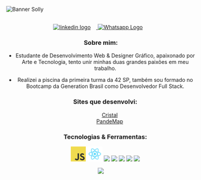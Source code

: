 ![Banner Solly](https://i.imgur.com/14JHQZj.png)

<p align="center">
    <br style="margin-bottom: 25px;" align="center">
    <a href="https://www.linkedin.com/in/sollyson-rodrigues/" target="_blank">
        <img src="https://i.imgur.com/lAl8BJU.png" alt="linkedin logo" width="40px" style="margin-right: 15px;" />
    </a>
    <a href="https://api.whatsapp.com/send?phone=5511992599699" target="_blank">
        <img src="https://i.imgur.com/RV5Lh02.png" alt="Whatsapp Logo" width="40px" style="margin-right: 15px;" />
    </a>
</p>

<h3 align="center">Sobre mim:</h3>
<ul align="center">
    <li>
        <p>Estudante de Desenvolvimento Web & Designer Gráfico, apaixonado por Arte e Tecnologia, tento unir minhas duas
            grandes paixões em meu trabalho.
    <li>
        <p>Realizei a piscina da primeira turma da 42 SP, também sou formado no Bootcamp da Generation Brasil como
            Desenvolvedor Full Stack.
</ul>

<ul>
    <h3 align="center">
        Sites que desenvolvi:
    </h3>
    <div align="center">
        <ul style="list-style: none;">
            <li style="list-style: none;"><a href="https://cristal.vercel.app/home">Cristal</a></li>
            <li><a href="https://pandemap.vercel.app/about">PandeMap</a></li>
        </ul>
    </div>
    <p align="center">
        <h3 align="center">
            Tecnologias & Ferramentas:
        </h3>
        <div align="center"><code><img height="40"
                    src="https://raw.githubusercontent.com/github/explore/80688e429a7d4ef2fca1e82350fe8e3517d3494d/topics/javascript/javascript.png"></code>
            <code><img height="40"
                    src="https://raw.githubusercontent.com/github/explore/80688e429a7d4ef2fca1e82350fe8e3517d3494d/topics/react/react.png"></code>
            <code><img height="40" src="https://avatars0.githubusercontent.com/u/139426?s=200&v=4"></code>
            <code><img height="40" src="https://avatars0.githubusercontent.com/u/317776?s=200&v=4"></code>
            <code><img height="40" src="https://avatars1.githubusercontent.com/u/2918581?s=200&v=4"></code>
            <code><img height="40"
                    src="https://cdn4.iconfinder.com/data/icons/adobe-vicons/512/Photoshop-512.png"></code>
            <code><img height="40"
                    src="https://cdn4.iconfinder.com/data/icons/adobe-vicons/512/Illustrator-512.png"></code>
        </div>
    </p>
</ul>

<p align="center">
    <a href="https://github.com/https://github.com/sollyson">
        <img src="https://github-readme-stats.vercel.app/api?username=sollyson&theme=monokai&show_icons=true" />
    </a>
</p>
